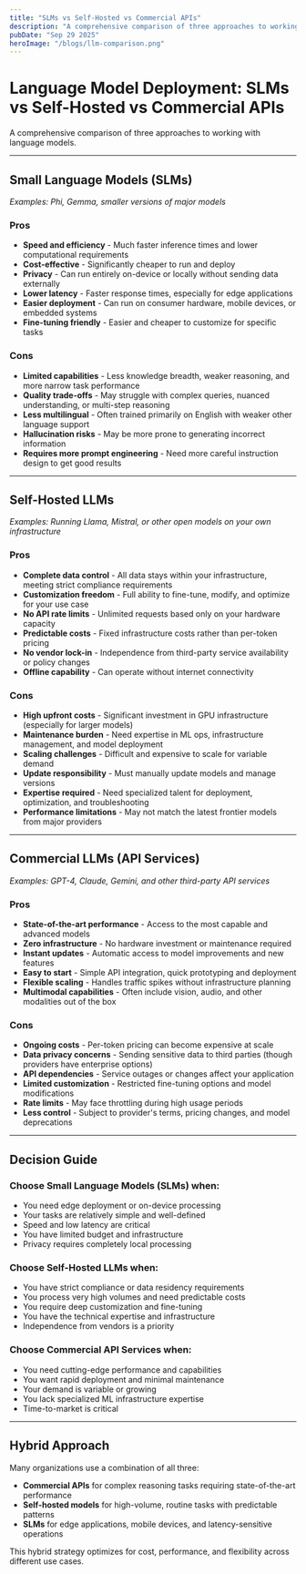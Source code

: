 ```yaml
---
title: "SLMs vs Self-Hosted vs Commercial APIs"
description: "A comprehensive comparison of three approaches to working with language models."
pubDate: "Sep 29 2025"
heroImage: "/blogs/llm-comparison.png"
---
```



# Language Model Deployment: SLMs vs Self-Hosted vs Commercial APIs

A comprehensive comparison of three approaches to working with language models.

---

## Small Language Models (SLMs)

*Examples: Phi, Gemma, smaller versions of major models*

### Pros

- **Speed and efficiency** - Much faster inference times and lower computational requirements
- **Cost-effective** - Significantly cheaper to run and deploy
- **Privacy** - Can run entirely on-device or locally without sending data externally
- **Lower latency** - Faster response times, especially for edge applications
- **Easier deployment** - Can run on consumer hardware, mobile devices, or embedded systems
- **Fine-tuning friendly** - Easier and cheaper to customize for specific tasks

### Cons

- **Limited capabilities** - Less knowledge breadth, weaker reasoning, and more narrow task performance
- **Quality trade-offs** - May struggle with complex queries, nuanced understanding, or multi-step reasoning
- **Less multilingual** - Often trained primarily on English with weaker other language support
- **Hallucination risks** - May be more prone to generating incorrect information
- **Requires more prompt engineering** - Need more careful instruction design to get good results

---

## Self-Hosted LLMs

*Examples: Running Llama, Mistral, or other open models on your own infrastructure*

### Pros

- **Complete data control** - All data stays within your infrastructure, meeting strict compliance requirements
- **Customization freedom** - Full ability to fine-tune, modify, and optimize for your use case
- **No API rate limits** - Unlimited requests based only on your hardware capacity
- **Predictable costs** - Fixed infrastructure costs rather than per-token pricing
- **No vendor lock-in** - Independence from third-party service availability or policy changes
- **Offline capability** - Can operate without internet connectivity

### Cons

- **High upfront costs** - Significant investment in GPU infrastructure (especially for larger models)
- **Maintenance burden** - Need expertise in ML ops, infrastructure management, and model deployment
- **Scaling challenges** - Difficult and expensive to scale for variable demand
- **Update responsibility** - Must manually update models and manage versions
- **Expertise required** - Need specialized talent for deployment, optimization, and troubleshooting
- **Performance limitations** - May not match the latest frontier models from major providers

---

## Commercial LLMs (API Services)

*Examples: GPT-4, Claude, Gemini, and other third-party API services*

### Pros

- **State-of-the-art performance** - Access to the most capable and advanced models
- **Zero infrastructure** - No hardware investment or maintenance required
- **Instant updates** - Automatic access to model improvements and new features
- **Easy to start** - Simple API integration, quick prototyping and deployment
- **Flexible scaling** - Handles traffic spikes without infrastructure planning
- **Multimodal capabilities** - Often include vision, audio, and other modalities out of the box

### Cons

- **Ongoing costs** - Per-token pricing can become expensive at scale
- **Data privacy concerns** - Sending sensitive data to third parties (though providers have enterprise options)
- **API dependencies** - Service outages or changes affect your application
- **Limited customization** - Restricted fine-tuning options and model modifications
- **Rate limits** - May face throttling during high usage periods
- **Less control** - Subject to provider's terms, pricing changes, and model deprecations

---

## Decision Guide

### Choose Small Language Models (SLMs) when:
- You need edge deployment or on-device processing
- Your tasks are relatively simple and well-defined
- Speed and low latency are critical
- You have limited budget and infrastructure
- Privacy requires completely local processing

### Choose Self-Hosted LLMs when:
- You have strict compliance or data residency requirements
- You process very high volumes and need predictable costs
- You require deep customization and fine-tuning
- You have the technical expertise and infrastructure
- Independence from vendors is a priority

### Choose Commercial API Services when:
- You need cutting-edge performance and capabilities
- You want rapid deployment and minimal maintenance
- Your demand is variable or growing
- You lack specialized ML infrastructure expertise
- Time-to-market is critical

---

## Hybrid Approach

Many organizations use a combination of all three:

- **Commercial APIs** for complex reasoning tasks requiring state-of-the-art performance
- **Self-hosted models** for high-volume, routine tasks with predictable patterns
- **SLMs** for edge applications, mobile devices, and latency-sensitive operations

This hybrid strategy optimizes for cost, performance, and flexibility across different use cases.

